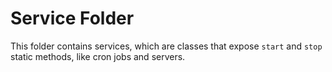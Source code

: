 # Service Folder

This folder contains services, which are classes that expose `start` and `stop` static methods, like cron jobs and servers.
